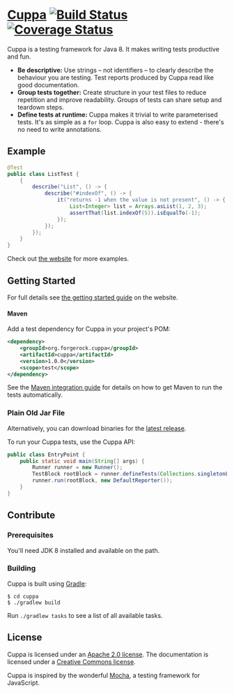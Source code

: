 # [Cuppa](http://cuppa.forgerock.org/) [![Build Status](https://travis-ci.org/cuppa-framework/cuppa.svg?branch=master)](https://travis-ci.org/cuppa-framework/cuppa) [![Coverage Status](https://coveralls.io/repos/github/cuppa-framework/cuppa/badge.svg?branch=master)](https://coveralls.io/github/cuppa-framework/cuppa?branch=master)

Cuppa is a testing framework for Java 8. It makes writing tests productive and fun.

 * **Be descriptive:** Use strings – not identifiers – to clearly describe the behaviour you are testing. Test reports
 produced by Cuppa read like good documentation.
 * **Group tests together:** Create structure in your test files to reduce repetition and improve readability. Groups of
 tests can share setup and teardown steps.
 * **Define tests at runtime:** Cuppa makes it trivial to write parameterised tests. It's as simple as a <code>for</code> loop.
 Cuppa is also easy to extend - there's no need to write annotations.

## Example

```java
@Test
public class ListTest {
    {
        describe("List", () -> {
            describe("#indexOf", () -> {
                it("returns -1 when the value is not present", () -> {
                    List<Integer> list = Arrays.asList(1, 2, 3);
                    assertThat(list.indexOf(5)).isEqualTo(-1);
                });
            });
        });
    }
}
```

Check out [the website](http://cuppa.forgerock.org/) for more examples.

## Getting Started

For full details see [the getting started guide](http://cuppa.forgerock.org/docs/getting-started) on the
website.

#### Maven

Add a test dependency for Cuppa in your project's POM:

```xml
<dependency>
    <groupId>org.forgerock.cuppa</groupId>
    <artifactId>cuppa</artifactId>
    <version>1.0.0</version>
    <scope>test</scope>
</dependency>
```

See the [Maven integration guide](http://cuppa.forgerock.org/docs/maven-integration) for details on how to get Maven to
run the tests automatically.

### Plain Old Jar File

Alternatively, you can download binaries for the
[latest release](https://github.com/cuppa-framework/cuppa/releases/latest).

To run your Cuppa tests, use the Cuppa API:

```java
public class EntryPoint {
    public static void main(String[] args) {
        Runner runner = new Runner();
        TestBlock rootBlock = runner.defineTests(Collections.singletonList(MyTestClass.class));
        runner.run(rootBlock, new DefaultReporter());
    }
}
```

## Contribute

### Prerequisites

You'll need JDK 8 installed and available on the path.

### Building

Cuppa is built using [Gradle](https://gradle.org/):

```shell
$ cd cuppa
$ ./gradlew build
```

Run `./gradlew tasks` to see a list of all available tasks.

## License

Cuppa is licensed under an [Apache 2.0 license](./LICENSE). The documentation is licensed under a
[Creative Commons license](./LICENSE-docs).

Cuppa is inspired by the wonderful <a href="https://mochajs.org">Mocha</a>, a testing framework for JavaScript.
